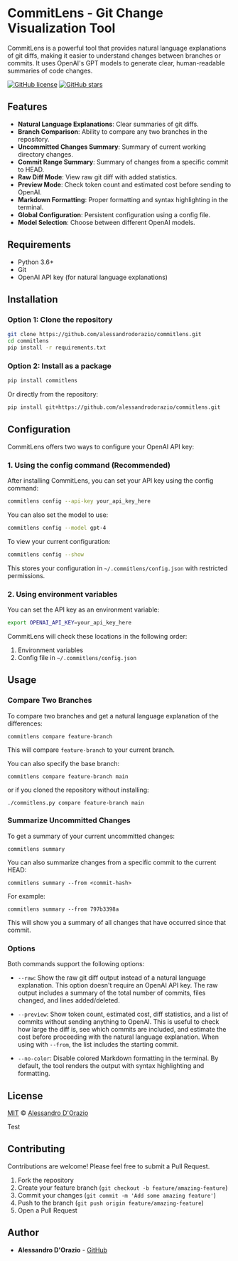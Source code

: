 # CommitLens - Git Change Visualization Tool

CommitLens is a powerful tool that provides natural language explanations of git diffs, making it easier to understand changes between branches or commits. It uses OpenAI's GPT models to generate clear, human-readable summaries of code changes.

[![GitHub license](https://img.shields.io/github/license/alessandrodorazio/commitlens)](https://github.com/alessandrodorazio/commitlens/blob/main/LICENSE)
[![GitHub stars](https://img.shields.io/github/stars/alessandrodorazio/commitlens)](https://github.com/alessandrodorazio/commitlens/stargazers)

## Features

- **Natural Language Explanations**: Clear summaries of git diffs.
- **Branch Comparison**: Ability to compare any two branches in the repository.
- **Uncommitted Changes Summary**: Summary of current working directory changes.
- **Commit Range Summary**: Summary of changes from a specific commit to HEAD.
- **Raw Diff Mode**: View raw git diff with added statistics.
- **Preview Mode**: Check token count and estimated cost before sending to OpenAI.
- **Markdown Formatting**: Proper formatting and syntax highlighting in the terminal.
- **Global Configuration**: Persistent configuration using a config file.
- **Model Selection**: Choose between different OpenAI models.

## Requirements

- Python 3.6+
- Git
- OpenAI API key (for natural language explanations)

## Installation

### Option 1: Clone the repository

```bash
git clone https://github.com/alessandrodorazio/commitlens.git
cd commitlens
pip install -r requirements.txt
```

### Option 2: Install as a package

```bash
pip install commitlens
```

Or directly from the repository:

```bash
pip install git+https://github.com/alessandrodorazio/commitlens.git
```

## Configuration

CommitLens offers two ways to configure your OpenAI API key:

### 1. Using the config command (Recommended)

After installing CommitLens, you can set your API key using the config command:

```bash
commitlens config --api-key your_api_key_here
```

You can also set the model to use:

```bash
commitlens config --model gpt-4
```

To view your current configuration:

```bash
commitlens config --show
```

This stores your configuration in `~/.commitlens/config.json` with restricted permissions.

### 2. Using environment variables

You can set the API key as an environment variable:

```bash
export OPENAI_API_KEY=your_api_key_here
```

CommitLens will check these locations in the following order:
1. Environment variables
2. Config file in `~/.commitlens/config.json`

## Usage

### Compare Two Branches

To compare two branches and get a natural language explanation of the differences:

```
commitlens compare feature-branch
```

This will compare `feature-branch` to your current branch.

You can also specify the base branch:

```
commitlens compare feature-branch main
```

or if you cloned the repository without installing:

```
./commitlens.py compare feature-branch main
```

### Summarize Uncommitted Changes

To get a summary of your current uncommitted changes:

```
commitlens summary
```

You can also summarize changes from a specific commit to the current HEAD:

```
commitlens summary --from <commit-hash>
```

For example:
```
commitlens summary --from 797b3398a
```

This will show you a summary of all changes that have occurred since that commit.

### Options

Both commands support the following options:

- `--raw`: Show the raw git diff output instead of a natural language explanation. This option doesn't require an OpenAI API key. The raw output includes a summary of the total number of commits, files changed, and lines added/deleted.

- `--preview`: Show token count, estimated cost, diff statistics, and a list of commits without sending anything to OpenAI. This is useful to check how large the diff is, see which commits are included, and estimate the cost before proceeding with the natural language explanation. When using with `--from`, the list includes the starting commit.

- `--no-color`: Disable colored Markdown formatting in the terminal. By default, the tool renders the output with syntax highlighting and formatting.

## License

[MIT](https://github.com/alessandrodorazio/commitlens/blob/main/LICENSE) © [Alessandro D'Orazio](https://github.com/alessandrodorazio)

Test 

## Contributing

Contributions are welcome! Please feel free to submit a Pull Request.

1. Fork the repository
2. Create your feature branch (`git checkout -b feature/amazing-feature`)
3. Commit your changes (`git commit -m 'Add some amazing feature'`)
4. Push to the branch (`git push origin feature/amazing-feature`)
5. Open a Pull Request

## Author

- **Alessandro D'Orazio** - [GitHub](https://github.com/alessandrodorazio)
